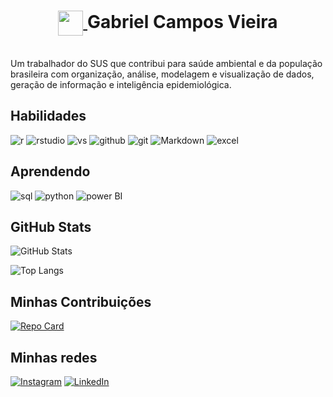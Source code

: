 <h1 align="center">
    <a href="https://www.gov.br/saude/pt-br">
        <img align="center" width="40px" src="https://logodownload.org/wp-content/uploads/2017/02/sus-logo-01.png">
    </a>
     Gabriel Campos Vieira
</h1>
<br>
Um trabalhador do SUS que contribui para saúde ambiental e da população brasileira com organização, análise, modelagem e visualização de dados, geração de informação e inteligência epidemiológica.



## Habilidades
![r](https://img.shields.io/badge/R-276DC3.svg?logo=r&logoColor=white)  ![rstudio](https://img.shields.io/badge/R%20Studio-276DC3.svg?logo=rstudio&logoColor=white) ![vs](https://img.shields.io/badge/Visual%20Studio%20Code-0078d7.svg?logo=visual-studio-code&logoColor=white) 
![github](https://img.shields.io/badge/GitHub%20Pages-327FC7.svg?logo=github&logoColor=white) 
![git](https://img.shields.io/badge/Git-F05033.svg?logo=git&logoColor=white) ![Markdown](https://img.shields.io/badge/Markdown-000000.svg?logo=markdown&logoColor=white) ![excel](https://img.shields.io/badge/Microsoft%20Excel-217346?logo=microsoftexcel&logoColor=white)





## Aprendendo
![sql](https://custom-icon-badges.herokuapp.com/badge/SQL-025E8C.svg?logo=database&logoColor=white) ![python](https://img.shields.io/badge/Python-14354C.svg?logo=python&logoColor=white) ![power BI](https://img.shields.io/badge/Power%20BI-F2C811.svg?logo=powerbi&logoColor=black)

## GitHub Stats
![GitHub Stats](https://github-readme-stats.vercel.app/api?username=camposvieira&theme=transparent&bg_color=5b5b5b&border_color=0e2a83&show_icons=true&icon_color=0e2a83&title_color=FFF&text_color=FFF&hide_title=true)

![Top Langs](https://github-readme-stats-git-masterrstaa-rickstaa.vercel.app/api/top-langs/?username=camposvieira&bg_color=5b5b5b&border_color=0e2a83&title_color=FFF&text_color=FFF)

## Minhas Contribuições
[![Repo Card](https://github-readme-stats.vercel.app/api/pin/?username=camposvieira&repo=rsisagua&bg_color=5b5b5b&border_color=0e2a83&show_icons=true&icon_color=0e2a83&title_color=FFF&text_color=FFF)](https://github.com/camposvieira/rsisagua)

## Minhas redes
[![Instagram](https://img.shields.io/badge/Instagram-%23E4405F.svg?logo=Instagram&logoColor=white)](https://instagram.com/gabri.bel)
[![LinkedIn](https://img.shields.io/badge/LinkedIn-%230077B5.svg?logo=linkedin&logoColor=white)](https://www.linkedin.com/in/gabriel-campos-vieira-b7b603b1/)
